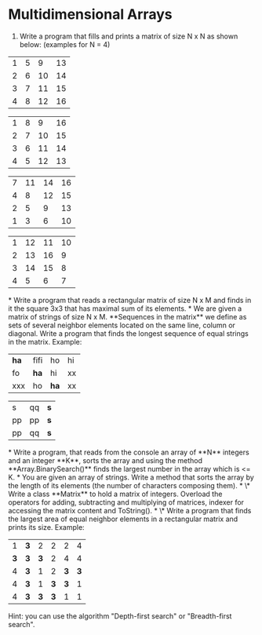 Multidimensional Arrays
======================

1. Write a program that fills and prints a matrix of size N x N as shown below: (examples for N = 4)
<table>
    <tr>
        <td>1</td>
        <td>5</td>
        <td>9</td>
        <td>13</td>
    </tr>
    <tr>
        <td>2</td>
        <td>6</td>
        <td>10</td>
        <td>14</td>
    </tr>
    <tr>
        <td>3</td>
        <td>7</td>
        <td>11</td>
        <td>15</td>
    </tr>
    <tr>
        <td>4</td>
        <td>8</td>
        <td>12</td>
        <td>16</td>
    </tr>
</table>
<table>
    <tr>
        <td>1</td>
        <td>8</td>
        <td>9</td>
        <td>16</td>
    </tr>
    <tr>
        <td>2</td>
        <td>7</td>
        <td>10</td>
        <td>15</td>
    </tr>
    <tr>
        <td>3</td>
        <td>6</td>
        <td>11</td>
        <td>14</td>
    </tr>
    <tr>
        <td>4</td>
        <td>5</td>
        <td>12</td>
        <td>13</td>
    </tr>
</table>
<table>
    <tr>
        <td>7</td>
        <td>11</td>
        <td>14</td>
        <td>16</td>
    </tr>
    <tr>
        <td>4</td>
        <td>8</td>
        <td>12</td>
        <td>15</td>
    </tr>
    <tr>
        <td>2</td>
        <td>5</td>
        <td>9</td>
        <td>13</td>
    </tr>
    <tr>
        <td>1</td>
        <td>3</td>
        <td>6</td>
        <td>10</td>
    </tr>
</table>
<table>
    <tr>
        <td>1</td>
        <td>12</td>
        <td>11</td>
        <td>10</td>
    </tr>
    <tr>
        <td>2</td>
        <td>13</td>
        <td>16</td>
        <td>9</td>
    </tr>
    <tr>
        <td>3</td>
        <td>14</td>
        <td>15</td>
        <td>8</td>
    </tr>
    <tr>
        <td>4</td>
        <td>5</td>
        <td>6</td>
        <td>7</td>
    </tr>
</table>
* Write a program that reads a rectangular matrix of size N x M and finds in it the square 3x3 that has maximal sum of its elements.
* We are given a matrix of strings of size N x M. **Sequences in the matrix** we define as sets of several neighbor elements located on the same line, column or diagonal. Write a program that finds the longest sequence of equal strings in the matrix. Example:
<table>
    <tr>
        <td><strong>ha</strong></td>
        <td>fifi</td>
        <td>ho</td>
        <td>hi</td>
    </tr>
    <tr>
        <td>fo</td>
        <td><strong>ha</strong></td>
        <td>hi</td>
        <td>xx</td>
    </tr>
    <tr>
        <td>xxx</td>
        <td>ho</td>
        <td><strong>ha</strong></td>
        <td>xx</td>
    </tr>
</table>
<table>
    <tr>
        <td>s</td>
        <td>qq</td>
        <td><strong>s</strong></td>
    </tr>
    <tr>
        <td>pp</td>
        <td>pp</td>
        <td><strong>s</strong></td>
    </tr>
    <tr>
        <td>pp</td>
        <td>qq</td>
        <td><strong>s</strong></td>
    </tr>
</table>
* Write a program, that reads from the console an array of **N** integers and an integer **K**, sorts the array and using the method **Array.BinarySearch()** finds the largest number in the array which is <= K.
* You are given an array of strings. Write a method that sorts the array by the length of its elements (the number of characters composing them).
* \* Write a class **Matrix** to hold a matrix of integers. Overload the operators for adding, subtracting and multiplying of matrices, indexer for accessing the matrix content and ToString().
* \* Write a program that finds the largest area of equal neighbor elements in a rectangular matrix and prints its size. Example:
<table>
    <tr>
        <td>1</td>
        <td><strong>3</strong></td>
        <td>2</td>
        <td>2</td>
        <td>2</td>
        <td>4</td>
    </tr>
    <tr>
        <td><strong>3</strong></td>
        <td><strong>3</strong></td>
        <td><strong>3</strong></td>
        <td>2</td>
        <td>4</td>
        <td>4</td>
    </tr>
    <tr>
        <td>4</td>
        <td><strong>3</strong></td>
        <td>1</td>
        <td>2</td>
        <td><strong>3</strong></td>
        <td><strong>3</strong></td>
    </tr>
    <tr>
        <td>4</td>
        <td><strong>3</strong></td>
        <td>1</td>
        <td><strong>3</strong></td>
        <td><strong>3</strong></td>
        <td>1</td>
    </tr>
    <tr>
        <td>4</td>
        <td><strong>3</strong></td>
        <td><strong>3</strong></td>
        <td><strong>3</strong></td>
        <td>1</td>
        <td>1</td>
    </tr>
</table>
Hint: you can use the algorithm "Depth-first search" or "Breadth-first search".



